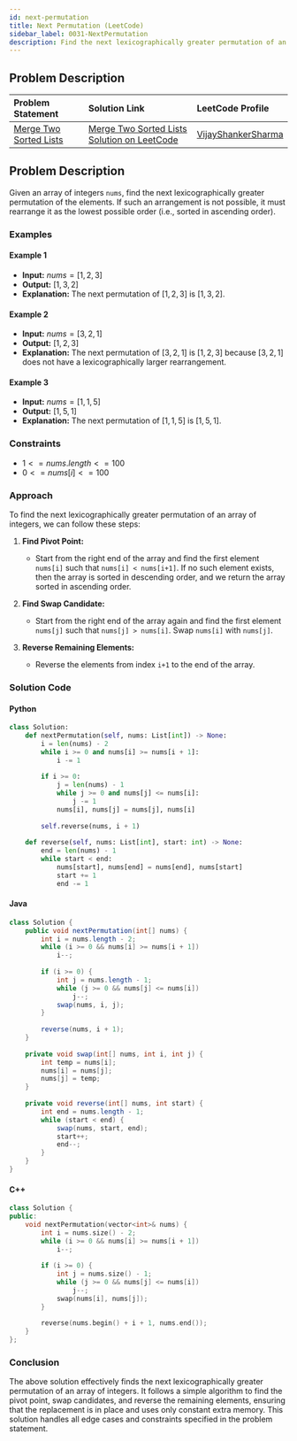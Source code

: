 ```yaml
---
id: next-permutation
title: Next Permutation (LeetCode)
sidebar_label: 0031-NextPermutation
description: Find the next lexicographically greater permutation of an array of integers. The replacement must be in place and use only constant extra memory.
---
```


## Problem Description

| Problem Statement | Solution Link | LeetCode Profile |
| :---------------- | :------------ | :--------------- |
| [Merge Two Sorted Lists](https://leetcode.com/problems/next-permutation/) | [Merge Two Sorted Lists Solution on LeetCode](https://leetcode.com/problems/next-permutation/solutions/) |  [VijayShankerSharma](https://leetcode.com/u/darkknight648/) |


## Problem Description

Given an array of integers `nums`, find the next lexicographically greater permutation of the elements. If such an arrangement is not possible, it must rearrange it as the lowest possible order (i.e., sorted in ascending order).

### Examples

#### Example 1

- **Input:** $nums = [1,2,3]$
- **Output:** $[1,3,2]$
- **Explanation:** The next permutation of $[1,2,3]$ is $[1,3,2]$.

#### Example 2

- **Input:** $nums = [3,2,1]$
- **Output:** $[1,2,3]$
- **Explanation:** The next permutation of $[3,2,1]$ is $[1,2,3]$ because $[3,2,1]$ does not have a lexicographically larger rearrangement.

#### Example 3

- **Input:** $nums = [1,1,5]$
- **Output:** $[1,5,1]$
- **Explanation:** The next permutation of $[1,1,5]$ is $[1,5,1]$.

### Constraints

- $1 <= nums.length <= 100$
- $0 <= nums[i] <= 100$

### Approach

To find the next lexicographically greater permutation of an array of integers, we can follow these steps:

1. **Find Pivot Point:**
   - Start from the right end of the array and find the first element `nums[i]` such that `nums[i] < nums[i+1]`. If no such element exists, then the array is sorted in descending order, and we return the array sorted in ascending order.

2. **Find Swap Candidate:**
   - Start from the right end of the array again and find the first element `nums[j]` such that `nums[j] > nums[i]`. Swap `nums[i]` with `nums[j]`.

3. **Reverse Remaining Elements:**
   - Reverse the elements from index `i+1` to the end of the array.

### Solution Code

#### Python

```py
class Solution:
    def nextPermutation(self, nums: List[int]) -> None:
        i = len(nums) - 2
        while i >= 0 and nums[i] >= nums[i + 1]:
            i -= 1
        
        if i >= 0:
            j = len(nums) - 1
            while j >= 0 and nums[j] <= nums[i]:
                j -= 1
            nums[i], nums[j] = nums[j], nums[i]
        
        self.reverse(nums, i + 1)
    
    def reverse(self, nums: List[int], start: int) -> None:
        end = len(nums) - 1
        while start < end:
            nums[start], nums[end] = nums[end], nums[start]
            start += 1
            end -= 1
```

#### Java

```java
class Solution {
    public void nextPermutation(int[] nums) {
        int i = nums.length - 2;
        while (i >= 0 && nums[i] >= nums[i + 1])
            i--;
        
        if (i >= 0) {
            int j = nums.length - 1;
            while (j >= 0 && nums[j] <= nums[i])
                j--;
            swap(nums, i, j);
        }
        
        reverse(nums, i + 1);
    }
    
    private void swap(int[] nums, int i, int j) {
        int temp = nums[i];
        nums[i] = nums[j];
        nums[j] = temp;
    }
    
    private void reverse(int[] nums, int start) {
        int end = nums.length - 1;
        while (start < end) {
            swap(nums, start, end);
            start++;
            end--;
        }
    }
}
```

#### C++

```cpp
class Solution {
public:
    void nextPermutation(vector<int>& nums) {
        int i = nums.size() - 2;
        while (i >= 0 && nums[i] >= nums[i + 1])
            i--;
        
        if (i >= 0) {
            int j = nums.size() - 1;
            while (j >= 0 && nums[j] <= nums[i])
                j--;
            swap(nums[i], nums[j]);
        }
        
        reverse(nums.begin() + i + 1, nums.end());
    }
};
```

### Conclusion

The above solution effectively finds the next lexicographically greater permutation of an array of integers. It follows a simple algorithm to find the pivot point, swap candidates, and reverse the remaining elements, ensuring that the replacement is in place and uses only constant extra memory. This solution handles all edge cases and constraints specified in the problem statement.
